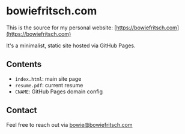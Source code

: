 # bowiefritsch.com

This is the source for my personal website: [https://bowiefritsch.com](https://bowiefritsch.com)

It's a minimalist, static site hosted via GitHub Pages.

## Contents

- `index.html`: main site page
- `resume.pdf`: current resume
- `CNAME`: GitHub Pages domain config

## Contact

Feel free to reach out via [bowie@bowiefritsch.com](mailto:bowie@bowiefritsch.com)
